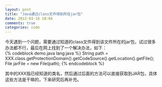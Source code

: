 ```yaml
---
layout: post
title: "Java通过class文件得到所在jar包"
date: 2012-03-16 18:04
comments: true
categories: code
---
```

  
今天遇到一个问题，需要通过知道的class文件得到该文件所在的jar包，试过很多办法都不行，最后在网上找到了一个解决办法，如下：  
{% codeblock demo.java lang:java %}
String path = XXX.class.getProtectionDomain().getCodeSource().getLocation().getFile();
File jarFile = new File(path);
{% endcodeblock %}  
  
其中的XXX指已经知道的类名，然后通过后面的方法可以直接获取到JAR包，具体这些方法是干嘛的，下来研究后再补充。  

    